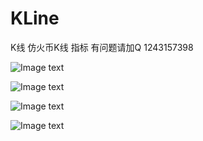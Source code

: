 # KLine
K线  仿火币K线 指标 有问题请加Q 1243157398

![Image text](Image/Snip20190718_3.png)

![Image text](Image/Snip20190718_4.png)

![Image text](Image/Snip20190718_5.png)

![Image text](Image/Snip20190718_6.png)
